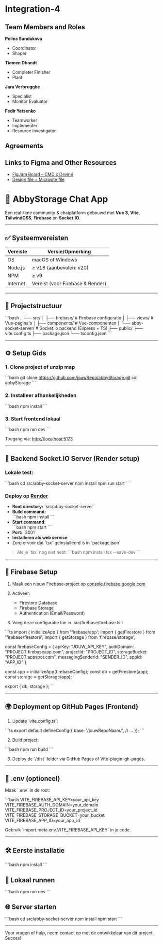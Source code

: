# Integration-4

## Team Members and Roles

**Polina Sundukova**  
- Coordinator  
- Shaper  

**Tiemen Dhondt**  
- Completer Finisher  
- Plant  

**Jara Verbrugghe**  
- Specialist  
- Monitor Evaluator  

**Fedir Yatsenko**  
- Teamworker  
- Implementer  
- Resource Investigator  

## Agreements


## Links to Figma and Other Resources

- [FigJam Board – CMD x Devine](https://www.figma.com/board/Ho9jYaGeywRhyirPmNP3ZI/CMD-x-Devine?node-id=0-1&t=ivjnfUwDxYrLwiRS-1)
- [Design file + Microsite file ](https://www.figma.com/design/4JIgLe4cqGhUjIOo1AUfyh/INT4?node-id=128-15&t=j0H32tCHiVosvtGE-1)


# 🚀 AbbyStorage Chat App

Een real-time community & chatplatform gebouwd met **Vue 3**, **Vite**, **TailwindCSS**, **Firebase** en **Socket.IO**.

---

## ✅ Systeemvereisten

| Vereiste          | Versie/Opmerking                     |
|-------------------|--------------------------------------|
| OS                | macOS of Windows                     |
| Node.js           | ≥ v18 (aanbevolen: v20)              |
| NPM               | ≥ v9                                 |
| Internet          | Vereist (voor Firebase & Render)     |

---

## 🧠 Projectstructuur

\`\`\`bash
.
├── src/
│   ├── firebase/             # Firebase configuratie
│   ├── views/                # Vue-pagina's
│   ├── components/           # Vue-componenten
│   └── abby-socket-server/   # Socket.io backend (Express + TS)
├── public/
├── vite.config.ts
├── package.json
└── tsconfig.json
\`\`\`

---

## ⚙️ Setup Gids

### 1. Clone project of unzip map

\`\`\`bash
git clone https://github.com/jouwRepo/abbyStorage.git
cd abbyStorage
\`\`\`

### 2. Installeer afhankelijkheden

\`\`\`bash
npm install
\`\`\`

### 3. Start frontend lokaal

\`\`\`bash
npm run dev
\`\`\`

Toegang via: [http://localhost:5173](http://localhost:5173)

---

## 🧠 Backend Socket.IO Server (Render setup)

### Lokale test:

\`\`\`bash
cd src/abby-socket-server
npm install
npm run start
\`\`\`

### Deploy op [Render](https://render.com)

- **Root directory:** \`src/abby-socket-server\`
- **Build command:**  
  \`\`\`bash
  npm install
  \`\`\`
- **Start command:**  
  \`\`\`bash
  npm start
  \`\`\`
- **Port:** \`3001\`  
- **Installeren als web service**
- Zorg ervoor dat \`tsx\` geïnstalleerd is in \`package.json\`

> Als je \`tsx\` nog niet hebt:
\`\`\`bash
npm install tsx --save-dev
\`\`\`

---

## 🔐 Firebase Setup

1. Maak een nieuw Firebase-project op [console.firebase.google.com](https://console.firebase.google.com)
2. Activeer:
   - Firestore Database
   - Firebase Storage
   - Authentication (Email/Password)

3. Voeg deze configuratie toe in \`src/firebase/firebase.ts\`:

\`\`\`ts
import { initializeApp } from 'firebase/app';
import { getFirestore } from 'firebase/firestore';
import { getStorage } from 'firebase/storage';

const firebaseConfig = {
  apiKey: "JOUW_API_KEY",
  authDomain: "PROJECT.firebaseapp.com",
  projectId: "PROJECT_ID",
  storageBucket: "PROJECT.appspot.com",
  messagingSenderId: "SENDER_ID",
  appId: "APP_ID"
};

const app = initializeApp(firebaseConfig);
const db = getFirestore(app);
const storage = getStorage(app);

export { db, storage };
\`\`\`

---

## 🌍 Deployment op GitHub Pages (Frontend)

1. Update \`vite.config.ts\`:

\`\`\`ts
export default defineConfig({
  base: '/jouwRepoNaam/',
  // ...
});
\`\`\`

2. Build project:

\`\`\`bash
npm run build
\`\`\`

3. Deploy de \`/dist\` folder via GitHub Pages of Vite-plugin-gh-pages.

---

## 📁 .env (optioneel)

Maak \`.env\` in de root:

\`\`\`bash
VITE_FIREBASE_API_KEY=your_api_key
VITE_FIREBASE_AUTH_DOMAIN=your_domain
VITE_FIREBASE_PROJECT_ID=your_project_id
VITE_FIREBASE_STORAGE_BUCKET=your_bucket
VITE_FIREBASE_APP_ID=your_app_id
\`\`\`

Gebruik \`import.meta.env.VITE_FIREBASE_API_KEY\` in je code.

---

## 🛠 Eerste installatie

\`\`\`bash
npm install
\`\`\`

## 🧪 Lokaal runnen

\`\`\`bash
npm run dev
\`\`\`

## 🌐 Server starten

\`\`\`bash
cd src/abby-socket-server
npm install
npm start
\`\`\`

---

Voor vragen of hulp, neem contact op met de ontwikkelaar van dit project. Succes!
